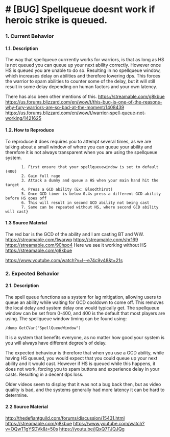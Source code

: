 # # [BUG] Spellqueue doesnt work if heroic strike is queued. 

### 1. Current Behavior
  #### 1.1. Description
The way that spellqueue currrently works for warriors, is that as long as HS is not queued you can queue up your next ability correctly. However once HS is queued you are unable to do so. Resulting in no spellqueue window, which increases delay on abilities and therefore lowering dps. 
This forces the warrior to spam abilities to counter some of the delay, but it will still result in some delay depending on human factors and your own latency. 

There has also been other mentions of this.
https://streamable.com/g8kbue
https://us.forums.blizzard.com/en/wow/t/this-bug-is-one-of-the-reasons-why-fury-warriors-are-so-bad-at-the-moment/1408439
https://us.forums.blizzard.com/en/wow/t/warrior-spell-queue-not-working/1421625

  #### 1.2. How to Reproduce
  To reproduce it does requires you to attempt several times, as we are talking about a small window of where you can queue your ability and therefore it is not always transparent when you are using the spellqueue system.
     
           1. First ensure that your spellqueuewindow is set to default (400) 
           2. Gain full rage
           3. Attack a dummy and queue a HS when your main hand hit the target
           4. Press a GCD ability (Ex: Bloodthirst)
           5. Once GCD timer is below 0.4s press a different GCD ability before HS goes off
           6. This will result in second GCD ability not being cast
           7. Same can be repeated without HS, where second GCD ability will cast}
  #### 1.3  Source Material
  The red bar is the GCD of the ability and I am casting BT and WW.
  https://streamable.com/1warwp
  https://streamable.com/shr169
  https://streamable.com/90hpo4
  Here we see it working without HS
  https://streamable.com/g8kbue
  
https://www.youtube.com/watch?v=l--e74c9v48&t=21s

### 2. Expected Behavior
  #### 2.1. Description
The spell queue functions as a system for lag mitigation, allowing users to queue an ability while waiting for GCD cooldown to come off. This removes the local delay and system delay one would typically get. The spellqueue window can be set from 0-400, and 400 is the default that most players are using. The spellqueue window timing can be found using:
```
/dump GetCVar("SpellQueueWindow")
```
It is a system that benefits everyone, as no matter how good your system is you will always have different degree's of delay. 

The expected behaviour is therefore that when you use a GCD ability, while having HS queued, you would expect that you could queue up your next ability and it would cast. However if HS is queued while this happens, it does not work, forcing you to spam buttons and experience delay in your casts. Resulting in a decent dps loss. 

Older videos seem to display that it was not a bug back then, but as video quality is bad, and the systems generally had more latency it can be hard to determine.

  #### 2.2 Source Material
  http://thedefiantguild.com/forums/discussion/15431.html
  https://streamable.com/g8kbue
  https://www.youtube.com/watch?v=OQwT1gYSDVk&t=50s
  https://youtu.be/jQxQ7TJQJQg
